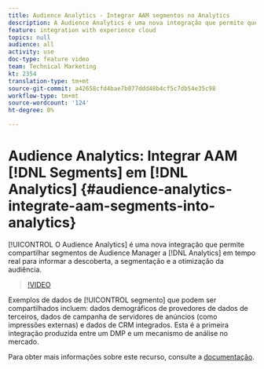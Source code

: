 ```yaml
---
title: Audience Analytics - Integrar AAM segmentos no Analytics
description: A Audience Analytics é uma nova integração que permite que você compartilhe segmentos de Audience Manager (AAM) para Analytics (AA) em tempo real para informar a descoberta, a segmentação e a otimização de audiências.
feature: integration with experience cloud
topics: null
audience: all
activity: use
doc-type: feature video
team: Technical Marketing
kt: 2354
translation-type: tm+mt
source-git-commit: a42658cfd4bae7b077ddd48b4cf5c7db54e35c98
workflow-type: tm+mt
source-wordcount: '124'
ht-degree: 0%

---
```



# Audience Analytics: Integrar AAM [!DNL Segments] em [!DNL Analytics] {#audience-analytics-integrate-aam-segments-into-analytics}

[!UICONTROL O Audience Analytics] é uma nova integração que permite compartilhar segmentos de Audience Manager a [!DNL Analytics] em tempo real para informar a descoberta, a segmentação e a otimização da audiência.

>[!VIDEO](https://video.tv.adobe.com/v/25450/?quality=12)

Exemplos de dados de [!UICONTROL segmento] que podem ser compartilhados incluem: dados demográficos de provedores de dados de terceiros, dados de campanha de servidores de anúncios (como impressões externas) e dados de CRM integrados. Esta é a primeira integração produzida entre um DMP e um mecanismo de análise no mercado.

Para obter mais informações sobre este recurso, consulte a [documentação](https://marketing.adobe.com/resources/help/en_US/analytics/audiences/).
